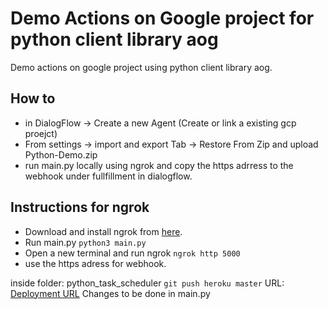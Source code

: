 # Demo Actions on Google project for python client library aog 
Demo actions on google project using python client library aog.

## How to

- in DialogFlow -> Create a new Agent (Create or link a existing gcp proejct)
- From settings -> import and export Tab -> Restore From Zip and upload Python-Demo.zip
- run main.py locally using ngrok and copy the https adrress to the webhook under fullfillment in dialogflow.

## Instructions for ngrok
- Download and install ngrok from [here](https://ngrok.com/download).
- Run main.py ```python3 main.py```
- Open a new terminal and run ngrok ```ngrok http 5000```
- use the https adress for webhook. 

inside folder: python_task_scheduler 
```git push heroku master``` 
URL: [Deployment URL](http://task-scheduler1.herokuapp.com) 
Changes to be done in main.py 
